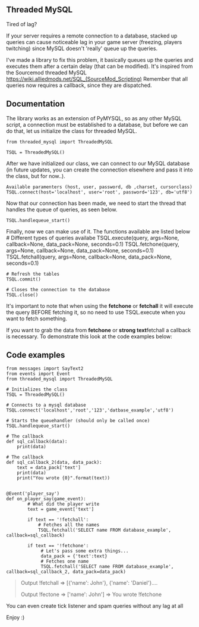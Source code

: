 **Threaded MySQL**
-------------
Tired of lag?

If your server requires a remote connection to a database, stacked up queries can cause noticeable lag in your game server (freezing, players twitching) since MySQL doesn't 'really' queue up the queries. 

I've made a library to fix this problem, it basically queues up the queries and executes them after a certain delay (that can be modified).
 It's inspired from the Sourcemod threaded MySQL https://wiki.alliedmods.net/SQL_(SourceMod_Scripting) Remember that all queries now requires a callback, since they are dispatched.

**Documentation**
-------------

The library works as an extension of PyMYSQL, so as any other MySQL script, a connection must be established to a database, but before we can do that, let us initialize the class for threaded MySQL. 

    from threaded_mysql import ThreadedMySQL
    
    TSQL = ThreadedMySQL()

After we have initialized our class, we can connect to our MySQL database (in future updates, you can create the connection elsewhere and pass it into the class, but for now..).

    Available paramenters (host, user, password, db ,charset, cursorclass)
    TSQL.connect(host='localhost', user='root', password='123', db='utf8')

Now that our connection has been made, we need to start the thread that handles the queue of queries, as seen below.

    TSQL.handlequeue_start()

Finally, now we can make use of it. The functions available are listed below
    # Different types of queries availabe
    TSQL.execute(query, args=None, callback=None, data_pack=None, seconds=0.1)
    TSQL.fetchone(query, args=None, callback=None, data_pack=None, seconds=0.1)
    TSQL.fetchall(query, args=None, callback=None, data_pack=None, seconds=0.1)
    
    # Refresh the tables
    TSQL.commit()
    
    # Closes the connection to the database
    TSQL.close()

It's important to note that when using the **fetchone** or **fetchall** it will execute the query BEFORE fetching it, so no need to use TSQL.execute when you want to fetch something.

If you want to grab the data from **fetchone** or **strong text**fetchall a callback is necessary. To demonstrate this look at the code examples below:

**Code examples**
-------------

    from messages import SayText2
    from events import Event
    from threaded_mysql import ThreadedMySQL
    
    # Initializes the class
    TSQL = ThreadedMySQL()
    
    # Connects to a mysql database
    TSQL.connect('localhost','root','123','datbase_example','utf8')
    
    # Starts the queuehandler (should only be called once)
    TSQL.handlequeue_start()
    
    # The callback 
    def sql_callback(data):
        print(data)
    
    # The callback 
    def sql_callback_2(data, data_pack):
        text = data_pack['text']
        print(data)
        print("You wrote {0}".format(text))
    
    
    @Event('player_say')
    def on_player_say(game_event):
            # What did the player write
            text = game_event['text']
       
            if text == '!fetchall':
                # Fetches all the names 
                TSQL.fetchall('SELECT name FROM database_example', callback=sql_callback)
    
            if text == '!fetchone':
                 # Let's pass some extra things...
                 data_pack = {'text':text}
                 # Fetches one name
                 TSQL.fetchall('SELECT name FROM database_example', callback=sql_callback_2, data_pack=data_pack)


> Output !fetchall
> =>  [{'name': John'}, {'name': 'Daniel'}.... 
> 
> Output !fectone
> =>  ['name': John']
> => You wrote !fetchone



You can even create tick listener and spam queries without any lag at all

Enjoy :)
